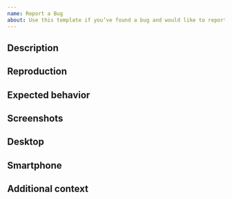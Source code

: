 ```yaml
---
name: Report a Bug
about: Use this template if you’ve found a bug and would like to report it.
---
```


## Description

<!-- A clear and concise description of what the bug is. -->

## Reproduction

<!--
Steps to reproduce the behavior:
1. Go to '...'
2. Click on '....'
3. Scroll down to '....'
4. See error
-->

## Expected behavior

<!-- A clear and concise description of what you expected to happen. -->

## Screenshots

<!-- If applicable, add screenshots to help explain your problem. -->

## Desktop

<!--
- OS: [e.g. iOS]
- Browser: [e.g. chrome, safari]
- Version: [e.g. 22]
-->

## Smartphone

<!--
- Device: [e.g. iPhone6]
- OS: [e.g. iOS8.1]
- Browser: [e.g. stock browser, safari]
- Version: [e.g. 22]
-->

## Additional context

<!-- Add any other context about the problem here. -->
